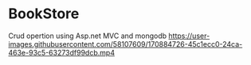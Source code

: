 # BookStore
Crud opertion using Asp.net MVC and mongodb
https://user-images.githubusercontent.com/58107609/170884726-45c1ecc0-24ca-463e-93c5-63273df99dcb.mp4
